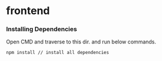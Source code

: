 # frontend
### Installing Dependencies
Open CMD and traverse to this dir. and run below commands.
```
npm install // install all dependencies
```
